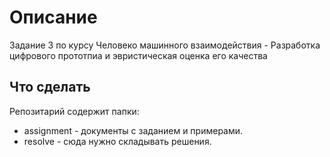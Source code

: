 # Описание
Задание 3 по курсу Человеко машинного взаимодействия - Разработка цифрового прототпиа и эвристическая оценка его качества

## Что сделать

Репозитарий содержит папки:
* assignment - документы с заданием и примерами.
* resolve - сюда нужно складывать решения.
